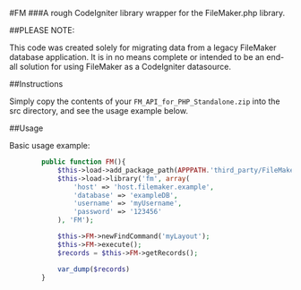 #FM
###A rough CodeIgniter library wrapper for the FileMaker.php library.

##PLEASE NOTE:

This code was created solely for migrating data from a legacy FileMaker database application. 
It is in no means complete or intended to be an end-all solution for using FileMaker as a CodeIgniter datasource.

##Instructions

Simply copy the contents of your ```FM_API_for_PHP_Standalone.zip``` into the src directory, and see the usage example below.

##Usage

Basic usage example:

```php
		public function FM(){
			$this->load->add_package_path(APPPATH.'third_party/FileMaker/');
			$this->load->library('fm', array(
				'host' => 'host.filemaker.example',
				'database' => 'exampleDB',
				'username' => 'myUsername',
				'password' => '123456'
			), 'FM');

			$this->FM->newFindCommand('myLayout');
			$this->FM->execute();
			$records = $this->FM->getRecords();

			var_dump($records)
		}
```



